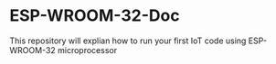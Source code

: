 # ESP-WROOM-32-Doc
This repository will explian how to run your first IoT code using ESP-WROOM-32 microprocessor
